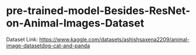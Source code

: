 # pre-trained-model-Besides-ResNet-on-Animal-Images-Dataset
Dataset Link: https://www.kaggle.com/datasets/ashishsaxena2209/animal-image-datasetdog-cat-and-panda
